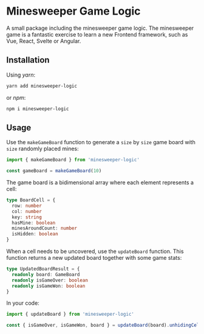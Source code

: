# Minesweeper Game Logic

A small package including the minesweeper game logic.
The minesweeper game is a fantastic exercise to learn a new Frontend framework, such as Vue, React, Svelte or Angular.

## Installation

Using _yarn_:

```bash
yarn add minesweeper-logic
```

or _npm_:

```bash
npm i minesweeper-logic
```

## Usage

Use the `makeGameBoard` function to generate a `size` by `size` game board with `size` randomly placed mines:

```ts
import { makeGameBoard } from 'minesweeper-logic'

const gameBoard = makeGameBoard(10)
```

The game board is a bidimensional array where each element represents a cell:

```ts
type BoardCell = {
  row: number
  col: number
  key: string
  hasMine: boolean
  minesAroundCount: number
  isHidden: boolean
}
```

When a cell needs to be uncovered, use the `updateBoard` function.
This function returns a new updated board together with some game stats:

```ts
type UpdatedBoardResult = {
  readonly board: GameBoard
  readonly isGameOver: boolean
  readonly isGameWon: boolean
}
```

In your code:

```ts
import { updateBoard } from 'minesweeper-logic'

const { isGameOver, isGameWon, board } = updateBoard(board).unhidingCell(2, 4)
```
